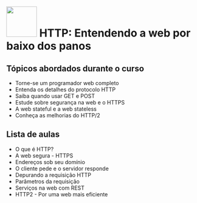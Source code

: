 <h1>
  <img src="https://www.alura.com.br/assets/api/cursos/http-fundamentos.svg" height="80" width="80">
    HTTP: Entendendo a web por baixo dos panos
  </br>
</h1>

## Tópicos abordados durante o curso

* Torne-se um programador web completo
* Entenda os detalhes do protocolo HTTP
* Saiba quando usar GET e POST
* Estude sobre segurança na web e o HTTPS
* A web stateful e a web stateless
* Conheça as melhorias do HTTP/2

## Lista de aulas
* O que é HTTP?
* A web segura - HTTPS
* Endereços sob seu domínio
* O cliente pede e o servidor responde
* Depurando a requisição HTTP
* Parâmetros da requisição
* Serviços na web com REST
* HTTP2 - Por uma web mais eficiente